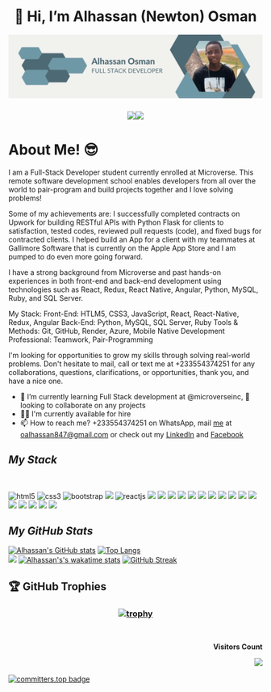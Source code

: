<h1 align="center">👋 Hi, I’m Alhassan (Newton) Osman</h1>


![Newton's image](https://github.com/flemton/flemton/blob/77f333de05483bba9ef54a7c6fa9fe664c7cde07/Neutral%20Modern%20Web%20Developer%20LinkedIn%20Banner.png)

<h3 align="center">
  
![](https://github.com/flemton)<img src="https://img.shields.io/github/stars/flemton.svg?color=blue&logo=github"></a>
</h3>

<h1>About Me! 😎</h1>
I am a Full-Stack Developer student currently enrolled at Microverse. This remote software development school enables developers from all over the world to pair-program and build projects together and I love solving problems!

Some of my achievements are: 
I successfully completed contracts on Upwork for building RESTful APIs with Python Flask for clients to satisfaction, tested codes, reviewed pull requests (code), and fixed bugs for contracted clients.
I helped build an App for a client with my teammates at Gallimore Software that is currently on the Apple App Store and I am pumped to do even more going forward.

I have a strong background from Microverse and past hands-on experiences in both front-end and back-end development using technologies such as React, Redux, React Native, Angular, Python, MySQL, Ruby, and SQL Server.

My Stack:
Front-End: HTLM5, CSS3, JavaScript, React, React-Native, Redux, Angular
Back-End: Python, MySQL, SQL Server, Ruby
Tools & Methods: Git, GitHub, Render, Azure, Mobile Native Development
Professional: Teamwork, Pair-Programming

I'm looking for opportunities to grow my skills through solving real-world problems. Don't hesitate to mail, call or text me at +233554374251 for any collaborations, questions, clarifications, or opportunities, thank you, and have a nice one.

- 👀 I’m currently learning Full Stack development at @microverseinc, 💞️ looking to collaborate on any projects
- 🧑‍🏭 I'm currently available for hire
- 📫 How to reach me? +233554374251 on WhatsApp, mail [me](mailto:oalhassan847@gmail.com) at oalhassan847@gmail.com or check out my [LinkedIn](https://www.linkedin.com/in/alhassan-o-83039a80/) and [Facebook](https://facebook.com/n3wtongh)

<section>
  <h2><i>My Stack</i></h2>
  <br>
<p align="left">
  <img src="https://img.shields.io/badge/HTML5-E34F26?style=for-the-badge&logo=html5&logoColor=white" alt="html5" />
  <img src="https://img.shields.io/badge/CSS3-1572B6?style=for-the-badge&logo=css3&logoColor=white" alt="css3" />
  <img src="https://img.shields.io/badge/Bootstrap-563D7C?style=for-the-badge&logo=bootstrap&logoColor=white" alt="bootstrap" />
  <img src="https://img.shields.io/badge/JavaScript-323330?style=for-the-badge&logo=javascript&logoColor=F7DF1E" />
  <img src="https://img.shields.io/badge/React-20232A?style=for-the-badge&logo=react&logoColor=61DAFB" alt="reactjs" />
  <img src="https://img.shields.io/badge/Angular-E34F26?style=for-the-badge&logo=angular&logoColor=white" />
  <img src="https://img.shields.io/badge/C%2B%2B-00599C?style=for-the-badge&logo=c%2B%2B&logoColor=white" />
  <img src="https://img.shields.io/badge/PostgreSQL-400000?style=for-the-badge&logo=PostgreSQL&logoColor=blue" />
  <img src="https://img.shields.io/badge/SQLite-07405E?style=for-the-badge&logo=sqlite&logoColor=white" />
  <img src="https://img.shields.io/badge/json-5E5C5C?style=for-the-badge&logo=json&logoColor=white" />
  <img src="https://img.shields.io/badge/C-00599C?style=for-the-badge&logo=c&logoColor=white" />
  <img src="https://img.shields.io/badge/Node.js-339933?style=for-the-badge&logo=nodedotjs&logoColor=white" />
  <img src="https://img.shields.io/badge/-PYTHON-brown?style=for-the-badge&logo=python&logoColor=61DAFB" /> 
  <img src="https://img.shields.io/badge/React_Native-20232A?style=for-the-badge&logo=react&logoColor=61DAFB" />
  <img src="https://img.shields.io/badge/C-Sharp-00599C?style=for-the-badge&logo=csharp&logoColor=white" />
  <img src="https://img.shields.io/badge/-MySQL-black?style=for-the-badge&logo=mysql&logoColor=61DAFB" />
  <img src="https://img.shields.io/badge/SQLSERVER-07405E?style=for-the-badge&logo=sqlserver&logoColor=white" />
  <img src="https://img.shields.io/badge/Visual_Studio_Code-0078D4?style=for-the-badge&logo=visual%20studio%20code&logoColor=white" />
  <img src="https://img.shields.io/badge/GIT-E44C30?style=for-the-badge&logo=git&logoColor=white" />
  <img src="https://img.shields.io/badge/GitHub-100000?style=for-the-badge&logo=github&logoColor=white" />
  <img src="https://img.shields.io/badge/Ruby-00000f?style=for-the-badge&logo=Ruby&logoColor=purple" />
  </p>
</section>

<h2><i>My GitHub Stats</i></h2>

[![Alhassan's GitHub stats](https://github-readme-stats-eight-theta.vercel.app/api?username=flemton&count_private=true&show_icons=true&include_all_commits=true&theme=dark#gh-dark-mode-only)](https://github.com/anuraghazra/github-readme-stats)
[![Top Langs](https://github-readme-stats-git-masterrstaa-rickstaa.vercel.app/api/top-langs/?username=flemton&show_icons=true&theme=dark)](https://github.com/anuraghazra/github-readme-stats) <br>
![](https://hit.yhype.me/github/profile?user_id=36508436) <be>
[![Alhassan's's wakatime stats](https://github-readme-stats-git-masterrstaa-rickstaa.vercel.app/api/wakatime?username=flemton&theme=dark)](https://github.com/anuraghazra/github-readme-stats)
[![GitHub Streak](http://github-readme-streak-stats.herokuapp.com?user=flemton&theme=dark)](https://git.io/streak-stats)
 
## 🏆 GitHub Trophies

<h3 align="center">
  
[![trophy](https://github-profile-trophy.vercel.app/?username=flemton&theme=darkhub&column=9&margin-w=3&margin-h=2)](https://github.com/ryo-ma/github-profile-trophy)
  
</h3> 
<br> 

<div align="end">
<p><b>Visitors Count</b></p>  
<img src="https://profile-counter.glitch.me/{flemton}/count.svg" />
</div>

[![committers.top badge](https://user-badge.committers.top/ghana/flemton.svg)](https://user-badge.committers.top/ghana/flemton)

<!---
flemton/flemton is a ✨ special ✨ repository because its `README.md` (this file) appears on your GitHub profile.
You can click the Preview link to take a look at your changes.
--->

